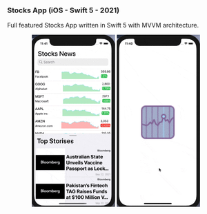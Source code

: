 ### Stocks App (iOS - Swift 5 - 2021)

Full featured Stocks App written in Swift 5 with MVVM architecture.



<p align="center">
  <img src="Arts/Stocks1.gif" height="400">
  
  
  <img src="Arts/Stocks2.gif" height="400">
  


</p>








